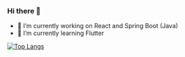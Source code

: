 ### Hi there 👋
- 🔭 I’m currently working on React and Spring Boot (Java)
- 🌱 I’m currently learning Flutter 

[![Top Langs](https://github-readme-stats.vercel.app/api/top-langs/?username=bernardo2512&layout=compact)](https://github.com/bernardo2512/github-readme-stats)

<!--
**bernardo2512/bernardo2512** is a ✨ _special_ ✨ repository because its `README.md` (this file) appears on your GitHub profile.
Here are some ideas to get you started:
- 🔭 I’m currently working on ...
- 🌱 I’m currently learning ...
- 👯 I’m looking to collaborate on ...
- 🤔 I’m looking for help with ...
- 💬 Ask me about ...
- 📫 How to reach me: ...
- 😄 Pronouns: ...
- ⚡ Fun fact: ...
-->
